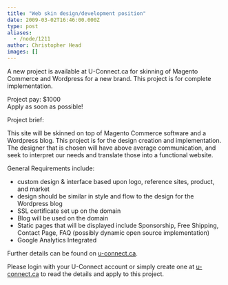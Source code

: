 ```yaml
---
title: "Web skin design/development position"
date: 2009-03-02T16:46:00.000Z
type: post
aliases:
  - /node/1211
author: Christopher Head
images: []
---
```


<div class="field field-name-body field-type-text-with-summary field-label-hidden"><div class="field-items"><div class="field-item even"><p>A new project is available at U-Connect.ca for skinning of Magento Commerce and Wordpress for a new brand. This project is for complete implementation.</p>
<p>Project pay: $1000<br>
Apply as soon as possible!</p>
<p>Project brief:</p>
<p>This site will be skinned on top of Magento Commerce software and a Wordpress blog. This project is for the design creation and implementation. The designer that is chosen will have above average communication, and seek to interpret our needs and translate those into a functional website.</p>
<p>General Requirements include:</p>
<ul>
<li>custom design &amp; interface based upon logo, reference sites, product, and market</li>
<li>design should be similar in style and flow to the design for the Wordpress blog</li>
<li>SSL certificate set up on the domain</li>
<li>Blog will be used on the domain</li>
<li>Static pages that will be displayed include Sponsorship, Free Shipping, Contact Page, FAQ (possibly dynamic open source implementation)</li>
<li>Google Analytics Integrated</li>
</ul>
<p>Further details can be found on <a href="http://u-connect.ca/">u-connect.ca</a>.</p>
<p>Please login with your U-Connect account or simply create one at <a href="http://u-connect.ca/">u-connect.ca</a> to read the details and apply to this project.</p>
</div></div></div>    <footer>
          </footer>
